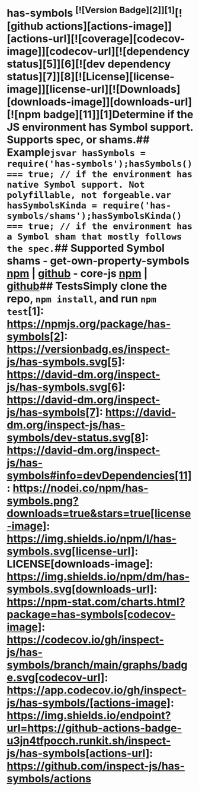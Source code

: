 # has-symbols <sup>[![Version Badge][2]][1]</sup>[![github actions][actions-image]][actions-url][![coverage][codecov-image]][codecov-url][![dependency status][5]][6][![dev dependency status][7]][8][![License][license-image]][license-url][![Downloads][downloads-image]][downloads-url][![npm badge][11]][1]Determine if the JS environment has Symbol support. Supports spec, or shams.## Example```jsvar hasSymbols = require('has-symbols');hasSymbols() === true; // if the environment has native Symbol support. Not polyfillable, not forgeable.var hasSymbolsKinda = require('has-symbols/shams');hasSymbolsKinda() === true; // if the environment has a Symbol sham that mostly follows the spec.```## Supported Symbol shams - get-own-property-symbols [npm](https://www.npmjs.com/package/get-own-property-symbols) | [github](https://github.com/WebReflection/get-own-property-symbols) - core-js [npm](https://www.npmjs.com/package/core-js) | [github](https://github.com/zloirock/core-js)## TestsSimply clone the repo, `npm install`, and run `npm test`[1]: https://npmjs.org/package/has-symbols[2]: https://versionbadg.es/inspect-js/has-symbols.svg[5]: https://david-dm.org/inspect-js/has-symbols.svg[6]: https://david-dm.org/inspect-js/has-symbols[7]: https://david-dm.org/inspect-js/has-symbols/dev-status.svg[8]: https://david-dm.org/inspect-js/has-symbols#info=devDependencies[11]: https://nodei.co/npm/has-symbols.png?downloads=true&stars=true[license-image]: https://img.shields.io/npm/l/has-symbols.svg[license-url]: LICENSE[downloads-image]: https://img.shields.io/npm/dm/has-symbols.svg[downloads-url]: https://npm-stat.com/charts.html?package=has-symbols[codecov-image]: https://codecov.io/gh/inspect-js/has-symbols/branch/main/graphs/badge.svg[codecov-url]: https://app.codecov.io/gh/inspect-js/has-symbols/[actions-image]: https://img.shields.io/endpoint?url=https://github-actions-badge-u3jn4tfpocch.runkit.sh/inspect-js/has-symbols[actions-url]: https://github.com/inspect-js/has-symbols/actions
